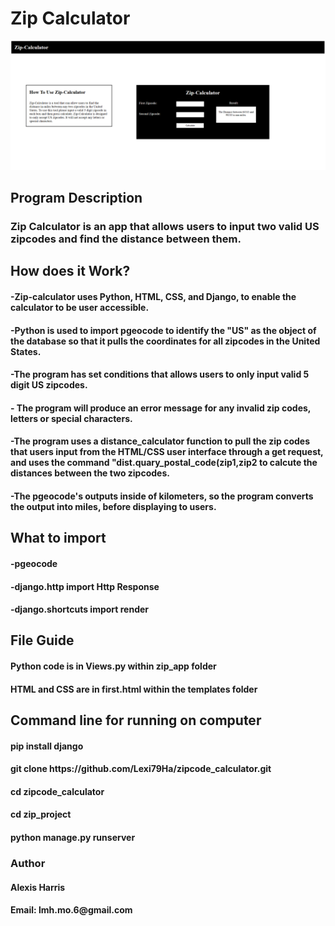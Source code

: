 <h1>Zip Calculator</h1>
<img src="app_ux.png" alt="alt text" />
<h2>Program Description</h2>
<h3>Zip Calculator is an app that allows users to input two valid US zipcodes and find the distance between them.</h3>
<h2>How does it Work?</h2>
<h4>-Zip-calculator uses Python, HTML, CSS, and Django, to enable the calculator to be user accessible.</h4>
 <h4>-Python is used to import pgeocode to identify the "US" as the object of the database so that it pulls the coordinates for all zipcodes in the United States.</h4>
<h4>-The program has set conditions that allows users to only input valid 5 digit US zipcodes.</h4>
<h4>- The program will produce an error message for any invalid zip codes, letters
or special characters.</h4>
<h4>-The program uses a distance_calculator function to pull the zip codes that users input from the HTML/CSS user interface through a get request, and uses the command "dist.quary_postal_code(zip1,zip2
to calcute the distances between the two zipcodes.</h4>
<h4>-The pgeocode's outputs inside of kilometers, so the program converts the output into miles, before displaying to users.</h4>
<h2>What to import</h2>
<h4>-pgeocode</h4>
<h4>-django.http import Http Response</h4>
<h4>-django.shortcuts import render</h4>
<h2>File Guide</h2>
<h4>Python code is in Views.py within zip_app folder</h4>
<h4>HTML and CSS are in first.html within the templates folder</h4>
<h2>Command line for running on computer</h2>
<h4> pip install django </h4>
<h4> git clone https://github.com/Lexi79Ha/zipcode_calculator.git</h4>
<h4>cd zipcode_calculator</h4>
<h4>cd zip_project</h4>
<h4>python manage.py runserver</h4>
<h3>Author</h3>
<h4>Alexis Harris</h4>
<h4>Email: lmh.mo.6@gmail.com</h4>
